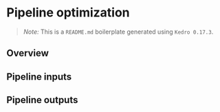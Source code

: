 # Pipeline optimization

> *Note:* This is a `README.md` boilerplate generated using `Kedro 0.17.3`.

## Overview

<!---
Please describe your modular pipeline here.
-->

## Pipeline inputs

<!---
The list of pipeline inputs.
-->

## Pipeline outputs

<!---
The list of pipeline outputs.
-->

